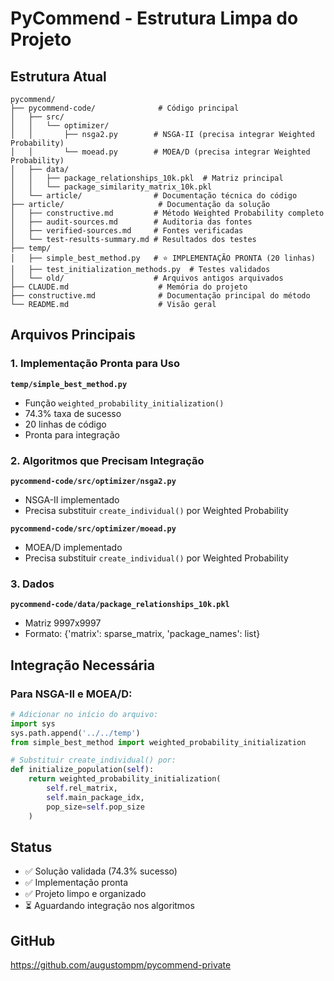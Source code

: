 # PyCommend - Estrutura Limpa do Projeto

## Estrutura Atual
```
pycommend/
├── pycommend-code/              # Código principal
│   ├── src/
│   │   └── optimizer/
│   │       ├── nsga2.py        # NSGA-II (precisa integrar Weighted Probability)
│   │       └── moead.py        # MOEA/D (precisa integrar Weighted Probability)
│   ├── data/
│   │   ├── package_relationships_10k.pkl  # Matriz principal
│   │   └── package_similarity_matrix_10k.pkl
│   └── article/                # Documentação técnica do código
├── article/                     # Documentação da solução
│   ├── constructive.md         # Método Weighted Probability completo
│   ├── audit-sources.md        # Auditoria das fontes
│   ├── verified-sources.md     # Fontes verificadas
│   └── test-results-summary.md # Resultados dos testes
├── temp/
│   ├── simple_best_method.py   # ⭐ IMPLEMENTAÇÃO PRONTA (20 linhas)
│   ├── test_initialization_methods.py  # Testes validados
│   └── old/                    # Arquivos antigos arquivados
├── CLAUDE.md                    # Memória do projeto
├── constructive.md              # Documentação principal do método
└── README.md                    # Visão geral
```

## Arquivos Principais

### 1. Implementação Pronta para Uso
**`temp/simple_best_method.py`**
- Função `weighted_probability_initialization()`
- 74.3% taxa de sucesso
- 20 linhas de código
- Pronta para integração

### 2. Algoritmos que Precisam Integração
**`pycommend-code/src/optimizer/nsga2.py`**
- NSGA-II implementado
- Precisa substituir `create_individual()` por Weighted Probability

**`pycommend-code/src/optimizer/moead.py`**
- MOEA/D implementado
- Precisa substituir `create_individual()` por Weighted Probability

### 3. Dados
**`pycommend-code/data/package_relationships_10k.pkl`**
- Matriz 9997x9997
- Formato: {'matrix': sparse_matrix, 'package_names': list}

## Integração Necessária

### Para NSGA-II e MOEA/D:
```python
# Adicionar no início do arquivo:
import sys
sys.path.append('../../temp')
from simple_best_method import weighted_probability_initialization

# Substituir create_individual() por:
def initialize_population(self):
    return weighted_probability_initialization(
        self.rel_matrix,
        self.main_package_idx,
        pop_size=self.pop_size
    )
```

## Status
- ✅ Solução validada (74.3% sucesso)
- ✅ Implementação pronta
- ✅ Projeto limpo e organizado
- ⏳ Aguardando integração nos algoritmos

## GitHub
https://github.com/augustompm/pycommend-private